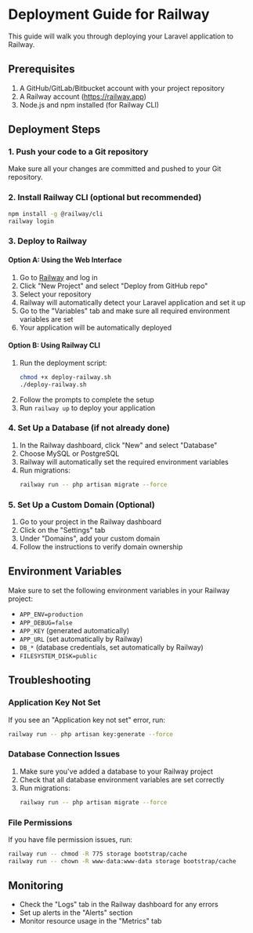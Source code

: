 # Deployment Guide for Railway

This guide will walk you through deploying your Laravel application to Railway.

## Prerequisites

1. A GitHub/GitLab/Bitbucket account with your project repository
2. A Railway account (https://railway.app)
3. Node.js and npm installed (for Railway CLI)

## Deployment Steps

### 1. Push your code to a Git repository

Make sure all your changes are committed and pushed to your Git repository.

### 2. Install Railway CLI (optional but recommended)

```bash
npm install -g @railway/cli
railway login
```

### 3. Deploy to Railway

#### Option A: Using the Web Interface

1. Go to [Railway](https://railway.app) and log in
2. Click "New Project" and select "Deploy from GitHub repo"
3. Select your repository
4. Railway will automatically detect your Laravel application and set it up
5. Go to the "Variables" tab and make sure all required environment variables are set
6. Your application will be automatically deployed

#### Option B: Using Railway CLI

1. Run the deployment script:
   ```bash
   chmod +x deploy-railway.sh
   ./deploy-railway.sh
   ```
2. Follow the prompts to complete the setup
3. Run `railway up` to deploy your application

### 4. Set Up a Database (if not already done)

1. In the Railway dashboard, click "New" and select "Database"
2. Choose MySQL or PostgreSQL
3. Railway will automatically set the required environment variables
4. Run migrations:
   ```bash
   railway run -- php artisan migrate --force
   ```

### 5. Set Up a Custom Domain (Optional)

1. Go to your project in the Railway dashboard
2. Click on the "Settings" tab
3. Under "Domains", add your custom domain
4. Follow the instructions to verify domain ownership

## Environment Variables

Make sure to set the following environment variables in your Railway project:

- `APP_ENV=production`
- `APP_DEBUG=false`
- `APP_KEY` (generated automatically)
- `APP_URL` (set automatically by Railway)
- `DB_*` (database credentials, set automatically by Railway)
- `FILESYSTEM_DISK=public`

## Troubleshooting

### Application Key Not Set

If you see an "Application key not set" error, run:

```bash
railway run -- php artisan key:generate --force
```

### Database Connection Issues

1. Make sure you've added a database to your Railway project
2. Check that all database environment variables are set correctly
3. Run migrations:
   ```bash
   railway run -- php artisan migrate --force
   ```

### File Permissions

If you have file permission issues, run:

```bash
railway run -- chmod -R 775 storage bootstrap/cache
railway run -- chown -R www-data:www-data storage bootstrap/cache
```

## Monitoring

- Check the "Logs" tab in the Railway dashboard for any errors
- Set up alerts in the "Alerts" section
- Monitor resource usage in the "Metrics" tab
